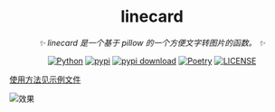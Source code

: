 <div align="center">

# linecard

_✨ linecard 是一个基于 pillow 的一个方便文字转图片的函数。 ✨_

[![Python](https://img.shields.io/badge/Python-3.12+-blue.svg)](https://www.python.org/)
[![pypi](https://img.shields.io/pypi/v/linecard.svg)](https://pypi.python.org/pypi/linecard)
[![pypi download](https://img.shields.io/pypi/dm/linecard)](https://pypi.python.org/pypi/linecard)
[![Poetry](https://img.shields.io/endpoint?url=https://python-poetry.org/badge/v0.json)](https://python-poetry.org/)
[![LICENSE](https://img.shields.io/github/license/karisaya/linecard.svg)](./LICENSE)

</div>

[使用方法见示例文件](/example/main.py)

![效果](/example/example.png)
